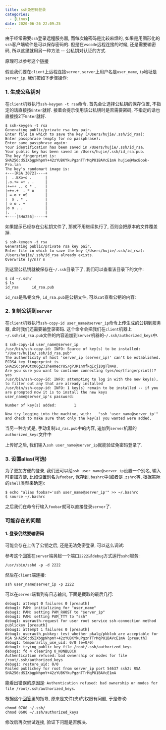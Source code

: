```yaml
---
title: ssh免密码登录
categories:
  - [Linux]
date: 2020-06-26 22:09:25
---
```


由于经常需要`ssh`登录远程服务器, 而每次输密码是比较麻烦的, 如果是用图形化的`ssh`客户端软件是可以保存密码的. 但是在`vscode`远程连接的时候, 还是需要输密码, 所以这里就用另一种方法 -- 公私钥对认证的方式.

原理可以参考这个[链接](https://serverfault.com/questions/935666/ssh-authentication-sequence-and-key-files-explain)


假设我们要在`client`上远程连接`server`, `server`上用户名是`user_name`, `ip`地址是`server_ip`. 我们按如下步骤操作:

### 1. 生成公私钥对

在`client`机器执行`ssh-keygen -t rsa`命令. 首先会让选择公私钥的保存位置, 不指定的话直接按`Enter`就好. 接着会提示使用该公私钥时是否需要密码, 不指定的话也直接按2下`Enter`就好.

```shell
$ ssh-keygen -t rsa    
Generating public/private rsa key pair.
Enter file in which to save the key (/Users/hujie/.ssh/id_rsa): 
Enter passphrase (empty for no passphrase): 
Enter same passphrase again: 
Your identification has been saved in /Users/hujie/.ssh/id_rsa.
Your public key has been saved in /Users/hujie/.ssh/id_rsa.pub.
The key fingerprint is:
SHA256:dSIXbgpNhpmY+42zYUBKYkuPgznTTrMqPU1BAVcE1mA hujie@MacBook-Pro.lan
The key's randomart image is:
+---[RSA 3072]----+
|  ..EXo+o .      |
|.o.+= =+ . .     |
|+=++ .. o * .    |
|=+=.+  . * o     |
| =.o + oS        |
|  o . * .        |
| o o . +         |
|o o . .          |
|.  .             |
+----[SHA256]-----+
```

如果提示已经存在公私钥文件了, 那就不用继续执行了, 否则会把原本的文件覆盖掉.

```shell
$ ssh-keygen -t rsa
Generating public/private rsa key pair.
Enter file in which to save the key (/Users/hujie/.ssh/id_rsa): 
/Users/hujie/.ssh/id_rsa already exists.
Overwrite (y/n)? n
```

到这里公私钥就被保存在`~/.ssh`目录下了, 我们可以查看该目录下的文件:

```shell
$ cd ~/.ssh/
$ ls
id_rsa		id_rsa.pub
```

`id_rsa`是私钥文件, `id_rsa.pub`是公钥文件, 可以`cat`查看公钥的内容:

### 2. 复制公钥到`server`

在`client`机器执行`ssh-copy-id user_name@server_ip`命令上传生成的公钥到服务器, 此时我们还需要输登录密码. 这个命令会把我们在`client`机器上`~/.ssh/id_rsa.pub`文件的内容追加到`server`机器的`~/.ssh/authorized_keys`中.

```shell
$ ssh-copy-id user_name@server_ip
/usr/bin/ssh-copy-id: INFO: Source of key(s) to be installed: "/Users/hujie/.ssh/id_rsa.pub"
The authenticity of host 'server_ip (server_ip)' can't be established.
ECDSA key fingerprint is SHA256:pPAQtx06gZ31heHmecY8S/gPJR1nmfkqIcjI0gTlN48.
Are you sure you want to continue connecting (yes/no/[fingerprint])? yes
/usr/bin/ssh-copy-id: INFO: attempting to log in with the new key(s), to filter out any that are already installed
/usr/bin/ssh-copy-id: INFO: 1 key(s) remain to be installed -- if you are prompted now it is to install the new keys
user_name@server_ip's password: 

Number of key(s) added:        1

Now try logging into the machine, with:   "ssh 'user_name@server_ip'"
and check to make sure that only the key(s) you wanted were added.
```

当另一种方式是, 手动复制`id_ras.pub`中的内容, 追加到`server`机器的`authorized_keys`文件中

上传好之后, 我们输入`ssh user_name@server_ip`就能验证免密码登录了.

### 3. 设置alias(可选)

为了更加方便的登录, 我们还可以给`ssh user_name@server_ip`设置一个别名, 输入时更加方便, 比如设置别名为`foobar`, 保存到`.bashrc`中(或者是`.zshrc`等, 根据实际的`shell`类型来确定):

```shell
$ echo "alias foobar='ssh user_name@server_ip'" >> ~/.bashrc
$ source ~/.bashrc
```

之后我们在命令行输入`foobar`就可以直接登录`server`了.


### 可能存在的问题

#### 1. 登录仍然要输密码

可能会存在上传了公钥之后, 还是无法免密登录, 可以这么调试: 

参考这个[回答](https://unix.stackexchange.com/a/55481/373699)在`server`端另起一个端口`2222`以`debug`方式运行`sshd`服务:

```shell
/usr/sbin/sshd -p -d 2222
```

然后在`client`端连接:
```shell
ssh user_name@server_ip -p 2222
```

可以在`server`端看到有日志输出, 下面是截取的最后几行: 

```shell
debug1: attempt 0 failures 0 [preauth]
debug1: PAM: initializing for "user_name"
debug1: PAM: setting PAM_RHOST to "server_ip"
debug1: PAM: setting PAM_TTY to "ssh"
debug1: userauth-request for user root service ssh-connection method publickey [preauth]
debug1: attempt 1 failures 0 [preauth]
debug1: userauth_pubkey: test whether pkalg/pkblob are acceptable for RSA SHA256:dSIXbgpNhpmY+42zYUBKYkuPgznTTrMqPU1BAVcE1mA [preauth]
debug1: temporarily_use_uid: 0/0 (e=0/0)
debug1: trying public key file /root/.ssh/authorized_keys
debug1: fd 4 clearing O_NONBLOCK
Authentication refused: bad ownership or modes for file /root/.ssh/authorized_keys
debug1: restore_uid: 0/0
Failed publickey for root from server_ip port 54637 ssh2: RSA SHA256:dSIXbgpNhpmY+42zYUBKYkuPgznTTrMqPU1BAVcE1mA
````

能看出错误的原因是:
`Authentication refused: bad ownership or modes for file /root/.ssh/authorized_keys`.

 根据这个[回答](https://unix.stackexchange.com/a/205833/373699)里的指导, 原来是文件(夹)的权限有问题, 于是修改:

```shell
chmod 0700 ~/.ssh/
chmod 0600 ~/.ssh/authorized_keys
```

修改后再次尝试连接, 验证下问题是否解决.